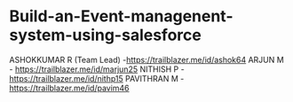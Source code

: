 # Build-an-Event-managenent-system-using-salesforce
ASHOKKUMAR R (Team Lead) -https://trailblazer.me/id/ashok64
ARJUN M - https://trailblazer.me/id/marjun25
NITHISH P - https://trailblazer.me/id/nithp15
PAVITHRAN M - https://trailblazer.me/id/pavim46
